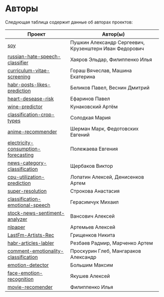 # Авторы

Следующая таблица содержит данные об авторах проектов:

| Проект | Автор(ы) |
| --- | --- |
| [soy](./soy/) | Пушкин Александр Сергеевич, Крузенштерн Иван Федорович |
| [russian-hate-speech-classifier](./russian-hate-speech-classifier/) | Хаяров Эльдар, Филиппенко Илья |
| [curriculum-vitae-screening](./curriculum-vitae-screening) | Гораш Вячеслав, Машина Екатерина|
| [habr-posts-likes-prediction](./habr-posts-likes-prediction/) | Беликов Павел, Веснин Дмитрий |
| [heart-desease-risk](./heart-desease-risk/) | Ефаринов Павел |
| [wine-predictor](./wine-predictor/) | Кунаковский Артём |
| [classification-crop-types](./classification-crop-types/) | Солодкая Мария |
| [anime-recommender](./anime-recommender/) | Шерман Марк, Федотовских Евгений |
| [electricity-consumption-forecasting](./electricity-consumption-forecasting/) | Полежаева Евгения |
| [news-category-classification](./news-category-classification/) | Щербаков Виктор |
| [cpu-utilization-prediction](./cpu-utilization-prediction/) | Лопатин Алексей, Денисенков Артем |
| [super-resolution](./super-resolution/) | Строкова Анастасия |
| [classification-emotional-speech](./classification-emotional-speech/) | Герасимчук Михаил |
| [stock-news-sentiment-analyzer](./stock-news-sentiment-analyzer) | Вансович Алексей |
| [nlpaper](./nlpaper/) | Артемьев Алексей |
| [LastFm-Artists-Rec](./LastFm-Artists-Rec) | Грищенков Никита |
| [habr-articles-labler](./habr-articles-labler/) | Резбаев Радмир, Марченко Артем |
| [comment-emotionality-classification](./comment-emotionality-classification/) | Проскурин Глеб, Мангараков Александр |
| [emotion-detector](./emotion-detector/) | Большим Максим |
| [face-emotion-recognition](./face-emotion-recognition) | Якушев Алексей |
| [movie-recomender](./movie-recomender) | Филиппенко Илья |
